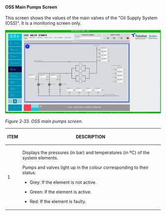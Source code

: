 #### OSS Main Pumps Screen

This screen shows the values of the main valves of the "Oil Supply System (OSS)". It is a monitoring screen only.

![](../Resources/media/image49.png)

*Figure 2‑33. OSS main pumps screen.*

<table class="table">
<colgroup>
<col style="width: 13<col style="width: 86</colgroup>
<thead>
<tr class="header">
<th><p>ITEM</p></th>
<th><p>DESCRIPTION</p></th>
</tr>
</thead>
<tbody>
<tr class="odd">
<td><p>1</p></td>
<td><p>Displays the pressures (in bar) and temperatures (in ºC) of the system elements.</p>
<p>Pumps and valves light up in the colour corresponding to their status:</p>
<ul>
<li><p>Grey: If the element is not active.</p></li>
<li><p>Green: If the element is active.</p></li>
<li><p>Red: If the element is faulty.</p></li>
</ul></td>
</tr>
</tbody>
</table>
